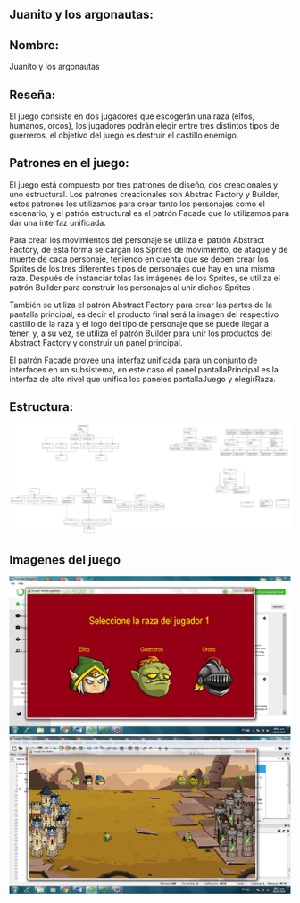 ## Juanito y los argonautas:

## Nombre:

Juanito y los argonautas

## Reseña:

El juego consiste en dos jugadores que escogerán una raza (elfos, humanos, orcos), los jugadores podrán elegir entre tres distintos tipos de guerreros, el objetivo del juego es destruir el castillo enemigo.  


## Patrones en el juego:

El juego está compuesto por tres patrones de diseño, dos creacionales y uno estructural. Los patrones creacionales son Abstrac Factory y Builder, estos patrones los utilizamos para crear tanto los personajes como el escenario, y el patrón estructural es el patrón Facade que lo utilizamos para dar una interfaz unificada.

Para crear los movimientos del personaje se utiliza el patrón Abstract Factory, de esta forma se cargan los Sprites de movimiento, de ataque y de muerte de cada personaje, teniendo en cuenta que se deben crear los Sprites de los tres diferentes tipos de personajes que hay en una misma raza. Después de instanciar tolas las imágenes de los Sprites, se utiliza el patrón Builder para construir los personajes al unir dichos Sprites .

También se utiliza el patrón Abstract Factory para crear las partes de la pantalla principal, es decir el producto final será la imagen del respectivo castillo de la raza y el logo del tipo de personaje que se puede llegar a tener, y, a su vez, se utiliza el patrón Builder para unir los productos del Abstract Factory y construir un panel principal. 

El patrón Facade provee una interfaz unificada para un conjunto de interfaces en un subsistema, en este caso el panel pantallaPrincipal es la interfaz de alto nivel que unifica los paneles pantallaJuego y elegirRaza.



## Estructura:

![Estructura](https://github.com/brayanpasa99/JuegoFinal2/blob/master/Diagrama%20juego.png)

## Imagenes del juego

![Estructura](https://github.com/brayanpasa99/JuegoFinal2/blob/master/imagen.png)
![Estructura](https://github.com/brayanpasa99/JuegoFinal2/blob/master/imagen1.png)


